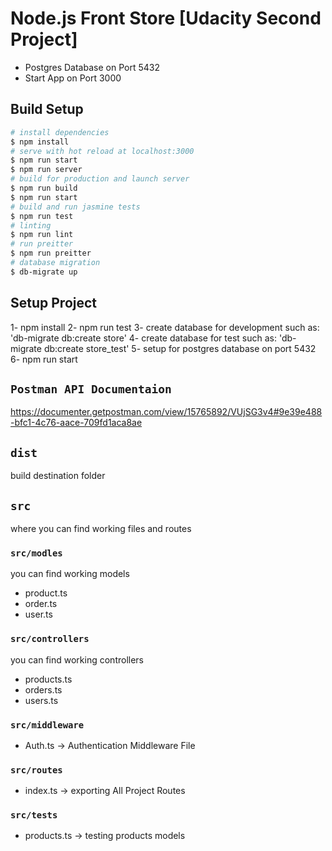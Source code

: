 # Node.js Front Store [Udacity Second Project]
- Postgres Database on Port 5432
- Start App on Port 3000
## Build Setup

```bash
# install dependencies
$ npm install
# serve with hot reload at localhost:3000
$ npm run start
$ npm run server
# build for production and launch server
$ npm run build
$ npm run start
# build and run jasmine tests
$ npm run test
# linting
$ npm run lint
# run preitter
$ npm run preitter
# database migration
$ db-migrate up
```
## Setup Project
1- npm install
2- npm run test
3- create database for development such as: 'db-migrate db:create store'
4- create database for test such as: 'db-migrate db:create store_test'
5- setup for postgres database on port 5432
6- npm run start

## `Postman API Documentaion`
https://documenter.getpostman.com/view/15765892/VUjSG3v4#9e39e488-bfc1-4c76-aace-709fd1aca8ae

## `dist`
build destination folder

## `src`
where you can find working files and routes

### `src/modles`
you can find working models
- product.ts
- order.ts
- user.ts

### `src/controllers`
you can find working controllers
- products.ts
- orders.ts
- users.ts

### `src/middleware`
- Auth.ts -> Authentication Middleware File

### `src/routes`
- index.ts -> exporting All Project Routes

### `src/tests`
- products.ts -> testing products models

